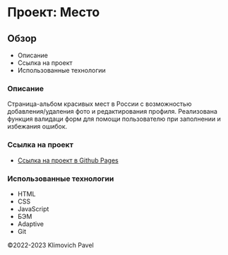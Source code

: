 # Проект: Место

## Обзор

- Описание
- Ссылка на проект
- Использованные технологии

### Описание

Страница-альбом красивых мест в России с возможностью добавления/удаления фото и редактирования профиля. Реализована функция валидаци форм для помощи пользователю при заполнении и избежания ошибок.

### Ссылка на проект

- [Ссылка на проект в Github Pages](https://klimovich80.github.io/mesto/)

### Использованные технологии

- HTML
- CSS
- JavaScript
- БЭМ
- Adaptive
- Git

&copy;2022-2023 Klimovich Pavel
